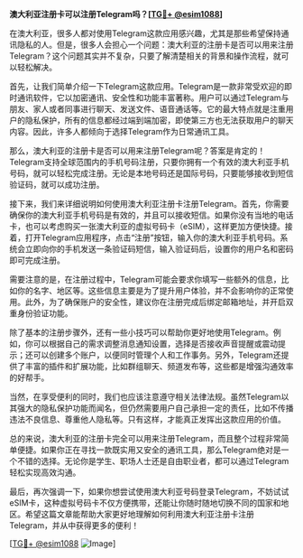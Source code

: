 **澳大利亚注册卡可以注册Telegram吗？[[TG💪+ @esim1088](https://t.me/s/esim1088)]**

在澳大利亚，很多人都对使用Telegram这款应用感兴趣，尤其是那些希望保持通讯隐私的人。但是，很多人会担心一个问题：澳大利亚的注册卡是否可以用来注册Telegram？这个问题其实并不复杂，只要了解清楚相关的背景和操作流程，就可以轻松解决。

首先，让我们简单介绍一下Telegram这款应用。Telegram是一款非常受欢迎的即时通讯软件，它以加密通讯、安全性和功能丰富著称。用户可以通过Telegram与朋友、家人或者同事进行聊天、发送文件、语音通话等。它的最大特点就是注重用户的隐私保护，所有的信息都经过端到端加密，即使第三方也无法获取用户的聊天内容。因此，许多人都倾向于选择Telegram作为日常通讯工具。

那么，澳大利亚的注册卡是否可以用来注册Telegram呢？答案是肯定的！Telegram支持全球范围内的手机号码注册，只要你拥有一个有效的澳大利亚手机号码，就可以轻松完成注册。无论是本地号码还是国际号码，只要能够接收到短信验证码，就可以成功注册。

接下来，我们来详细说明如何使用澳大利亚注册卡注册Telegram。首先，你需要确保你的澳大利亚手机号码是有效的，并且可以接收短信。如果你没有当地的电话卡，也可以考虑购买一张澳大利亚的虚拟号码卡（eSIM），这样更加方便快捷。接着，打开Telegram应用程序，点击“注册”按钮，输入你的澳大利亚手机号码。系统会立即向你的手机发送一条验证码短信，输入验证码后，设置你的用户名和密码即可完成注册。

需要注意的是，在注册过程中，Telegram可能会要求你填写一些额外的信息，比如你的名字、地区等。这些信息主要是为了提升用户体验，并不会影响你的正常使用。此外，为了确保账户的安全性，建议你在注册完成后绑定邮箱地址，并开启双重身份验证功能。

除了基本的注册步骤外，还有一些小技巧可以帮助你更好地使用Telegram。例如，你可以根据自己的需求调整消息通知设置，选择是否接收声音提醒或震动提示；还可以创建多个账户，以便同时管理个人和工作事务。另外，Telegram还提供了丰富的插件和扩展功能，比如群组聊天、频道发布等，这些都是增强沟通效率的好帮手。

当然，在享受便利的同时，我们也应该注意遵守相关法律法规。虽然Telegram以其强大的隐私保护功能而闻名，但仍然需要用户自己承担一定的责任，比如不传播违法不良信息、尊重他人隐私等。只有这样，才能真正发挥出这款应用的价值。

总的来说，澳大利亚的注册卡完全可以用来注册Telegram，而且整个过程非常简单便捷。如果你正在寻找一款既实用又安全的通讯工具，那么Telegram绝对是一个不错的选择。无论你是学生、职场人士还是自由职业者，都可以通过Telegram轻松实现高效沟通。

最后，再次强调一下，如果你想尝试使用澳大利亚号码登录Telegram，不妨试试eSIM卡，这种虚拟号码卡不仅方便携带，还能让你随时随地切换不同的国家和地区。希望这篇文章能帮助大家更好地理解如何利用澳大利亚注册卡注册Telegram，并从中获得更多的便利！

[[TG💪+ @esim1088](https://t.me/s/esim1088) ![Image](https://i.postimg.cc/4NQfJmqS/Snipaste-2025-05-13-00-14-12.png)]